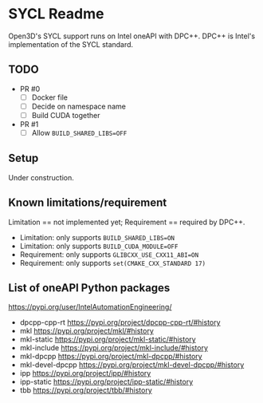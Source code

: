 # SYCL Readme

Open3D's SYCL support runs on Intel oneAPI with DPC++. DPC++ is Intel's
implementation of the SYCL standard.

## TODO

- PR #0
  - [ ] Docker file
  - [ ] Decide on namespace name
  - [ ] Build CUDA together
- PR #1
  - [ ] Allow `BUILD_SHARED_LIBS=OFF`

## Setup

Under construction.

## Known limitations/requirement

Limitation == not implemented yet; Requirement == required by DPC++.

- Limitation: only supports `BUILD_SHARED_LIBS=ON`
- Limitation: only supports `BUILD_CUDA_MODULE=OFF`
- Requirement: only supports `GLIBCXX_USE_CXX11_ABI=ON`
- Requirement: only supports `set(CMAKE_CXX_STANDARD 17)`

## List of oneAPI Python packages

https://pypi.org/user/IntelAutomationEngineering/
- dpcpp-cpp-rt     https://pypi.org/project/dpcpp-cpp-rt/#history
- mkl              https://pypi.org/project/mkl/#history
- mkl-static       https://pypi.org/project/mkl-static/#history
- mkl-include      https://pypi.org/project/mkl-include/#history
- mkl-dpcpp        https://pypi.org/project/mkl-dpcpp/#history
- mkl-devel-dpcpp  https://pypi.org/project/mkl-devel-dpcpp/#history
- ipp              https://pypi.org/project/ipp/#history
- ipp-static       https://pypi.org/project/ipp-static/#history
- tbb              https://pypi.org/project/tbb/#history
